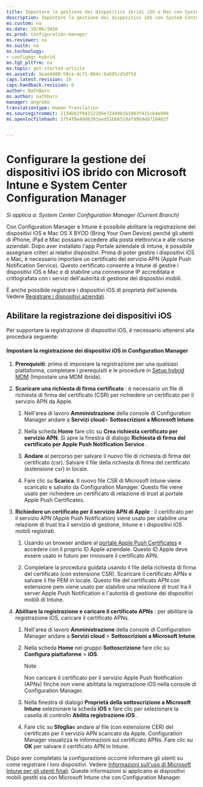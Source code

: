 ```yaml
---
title: Impostare la gestione dei dispositivi ibridi iOS e Mac con System Center Configuration Manager e Microsoft Intune
description: Impostare la gestione dei dispositivi iOS con System Center Configuration Manager e Microsoft Intune.
ms.custom: na
ms.date: 10/06/2016
ms.prod: configuration-manager
ms.reviewer: na
ms.suite: na
ms.technology:
- configmgr-hybrid
ms.tgt_pltfrm: na
ms.topic: get-started-article
ms.assetid: 5eae4400-58ca-4c71-804c-6a585cd3df5d
caps.latest.revision: 10
caps.handback.revision: 0
author: NathBarn
ms.author: nathbarn
manager: angrobe
translationtype: Human Translation
ms.sourcegitcommit: 1134bb2f04152288e72d40b1b1083f415cb4e900
ms.openlocfilehash: 3754f0e49d8393aed51bb6519af99b9eb728402f


---
```

# <a name="set-up-ios-hybrid-device-management-with-system-center-configuration-manager-and-microsoft-intune"></a>Configurare la gestione dei dispositivi iOS ibrido con Microsoft Intune e System Center Configuration Manager

*Si applica a: System Center Configuration Manager (Current Branch)*

Con Configuration Manager e Intune è possibile abilitare la registrazione dei dispositivi iOS e Mac OS X BYOD (Bring Your Own Device) perché gli utenti di iPhone, iPad e Mac possano accedere alla posta elettronica e alle risorse aziendali. Dopo aver installato l'app Portale aziendale di Intune, è possibile assegnare criteri ai relativi dispositivi. Prima di poter gestire i dispositivi iOS e Mac, è necessario importare un certificato del servizio APN (Apple Push Notification Service). Questo certificato consente a Intune di gestire i dispositivi iOS e Mac e di stabilire una connessione IP accreditata e crittografata con i servizi dell'autorità di gestione dei dispositivi mobili.  

 È anche possibile registrare i dispositivi iOS di proprietà dell'azienda.  Vedere [Registrare i dispositivi aziendali](enroll-company-owned-devices.md).  

## <a name="enable-ios-device-enrollment"></a>Abilitare la registrazione dei dispositivi iOS  
 Per supportare la registrazione di dispositivi iOS, è necessario attenersi alla procedura seguente:  

#### <a name="set-up-ios-device-enrollment-in-configuration-manager"></a>Impostare la registrazione dei dispositivi iOS in Configuration Manager  

1.  **Prerequisiti**: prima di impostare la registrazione per una qualsiasi piattaforma, completare i prerequisiti e le procedure in [Setup hybrid MDM](setup-hybrid-mdm.md) (Impostare una MDM ibrida).    

2.  **Scaricare una richiesta di firma certificato** : è necessario un file di richiesta di firma del certificato (CSR) per richiedere un certificato per il servizio APN da Apple.  

    1.  Nell'area di lavoro **Amministrazione** della console di Configuration Manager andare a **Servizi cloud**> **Sottoscrizioni a Microsoft Intune**.  

    2.  Nella scheda **Home** fare clic su **Crea richiesta certificato per servizio APN**. Si apre la finestra di dialogo **Richiesta di firma del certificato per Apple Push Notification Service** .  

    3.  **Andare** al percorso per salvare il nuovo file di richiesta di firma del certificato (csr). Salvare il file della richiesta di firma del certificato (estensione csr) in locale.  

    4.  Fare clic su **Scarica**. Il nuovo file CSR di Microsoft Intune viene scaricato e salvato da Configuration Manager. Questo file viene usato per richiedere un certificato di relazione di trust al portale Apple Push Certificates.  

3.  **Richiedere un certificato per il servizio APN di Apple** : il certificato per il servizio APN (Apple Push Notification) viene usato per stabilire una relazione di trust tra il servizio di gestione, Intune e i dispositivi iOS mobili registrati.  

    1.  Usando un browser andare al [portale Apple Push Certificates](http://go.microsoft.com/fwlink/?LinkId=269844) e accedere con il proprio ID Apple aziendale. Questo ID Apple deve essere usato in futuro per rinnovare il certificato APN.  

    2.  Completare la procedura guidata usando il file della richiesta di firma del certificato (con estensione CSR). Scaricare il certificato APNs e salvare il file PEM in locale. Questo file del certificato APN con estensione pem viene usato per stabilire una relazione di trust tra il server Apple Push Notification e l'autorità di gestione dei dispositivi mobili di Intune.  

4.  **Abilitare la registrazione e caricare il certificato APNs** : per abilitare la registrazione iOS, caricare il certificato APNs.  

    1.  Nell'area di lavoro **Amministrazione** della console di Configuration Manager andare a **Servizi cloud** > **Sottoscrizioni a Microsoft Intune**.  

    2.  Nella scheda **Home** nel gruppo **Sottoscrizione** fare clic su **Configura piattaforme** > **iOS**.  

        > [!NOTE]  
        >  Non caricare il certificato per il servizio Apple Push Notification (APNs) finché non viene abilitata la registrazione iOS nella console di Configuration Manager.  

    3.  Nella finestra di dialogo **Proprietà della sottoscrizione a Microsoft Intune** selezionare la scheda **iOS** e fare clic per selezionare la casella di controllo **Abilita registrazione iOS** .  

    4.  Fare clic su **Sfoglia**e andare al file (con estensione CER) del certificato per il servizio APN scaricato da Apple. Configuration Manager visualizza le informazioni sul certificato APNs. Fare clic su **OK** per salvare il certificato APN in Intune.  

 Dopo aver completato la configurazione occorre informare gli utenti su come registrare i loro dispositivi. Vedere [Informazioni sull'uso di Microsoft Intune per gli utenti finali](https://docs.microsoft.com/intune/deploy-use/what-to-tell-your-end-users-about-using-microsoft-intune). Queste informazioni si applicano ai dispositivi mobili gestiti sia con Microsoft Intune che con Configuration Manager.



<!--HONumber=Nov16_HO1-->


